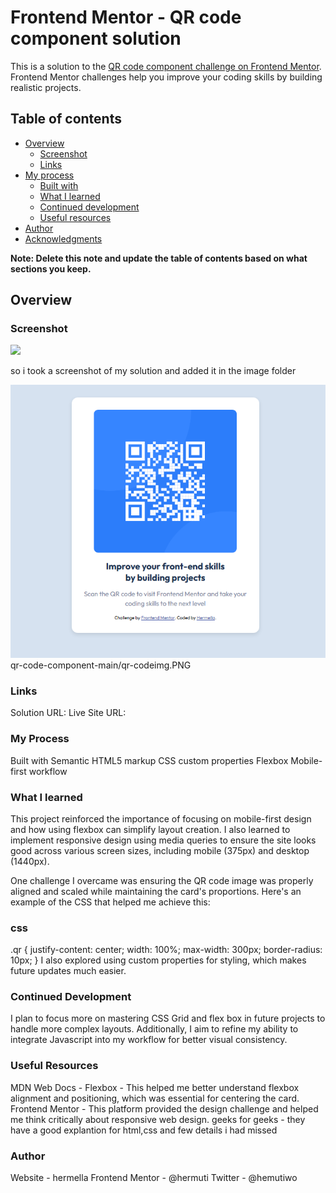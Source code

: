 # Frontend Mentor - QR code component solution

This is a solution to the [QR code component challenge on Frontend Mentor](https://www.frontendmentor.io/challenges/qr-code-component-iux_sIO_H). Frontend Mentor challenges help you improve your coding skills by building realistic projects.

## Table of contents

- [Overview](#overview)
  - [Screenshot](#screenshot)
  - [Links](#links)
- [My process](#my-process)
  - [Built with](#built-with)
  - [What I learned](#what-i-learned)
  - [Continued development](#continued-development)
  - [Useful resources](#useful-resources)
- [Author](#author)
- [Acknowledgments](#acknowledgments)

**Note: Delete this note and update the table of contents based on what sections you keep.**

## Overview

### Screenshot

![](./screenshot.jpg)

so i took a screenshot of my solution and added it in the image folder

<img src="images/qr-codeimg.PNG">
qr-code-component-main/qr-codeimg.PNG

### Links

Solution URL:
Live Site URL:

### My Process

Built with
Semantic HTML5 markup
CSS custom properties
Flexbox
Mobile-first workflow

### What I learned

This project reinforced the importance of focusing on mobile-first design and how using flexbox can simplify layout creation. I also learned to implement responsive design using media queries to ensure the site looks good across various screen sizes, including mobile (375px) and desktop (1440px).

One challenge I overcame was ensuring the QR code image was properly aligned and scaled while maintaining the card's proportions. Here's an example of the CSS that helped me achieve this:

### css

.qr {
justify-content: center;
width: 100%;
max-width: 300px;
border-radius: 10px;
}
I also explored using custom properties for styling, which makes future updates much easier.

### Continued Development

I plan to focus more on mastering CSS Grid and flex box in future projects to handle more complex layouts. Additionally, I aim to refine my ability to integrate Javascript into my workflow for better visual consistency.

### Useful Resources

MDN Web Docs - Flexbox - This helped me better understand flexbox alignment and positioning, which was essential for centering the card.
Frontend Mentor - This platform provided the design challenge and helped me think critically about responsive web design.
geeks for geeks - they have a good explantion for html,css and few details i had missed

### Author

Website - hermella
Frontend Mentor - @hermuti
Twitter - @hemutiwo
